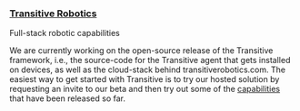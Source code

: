 ### [Transitive Robotics](https://transitiverobotics.com/)
Full-stack robotic capabilities


We are currently working on the open-source release of the Transitive framework, i.e., the source-code for the Transitive agent that gets installed on devices, as well as the cloud-stack behind transitiverobotics.com. The easiest way to get started with Transitive is to try our hosted solution by requesting an invite to our beta and then try out some of the [capabilities](https://transitiverobotics.com/caps) that have been released so far.
